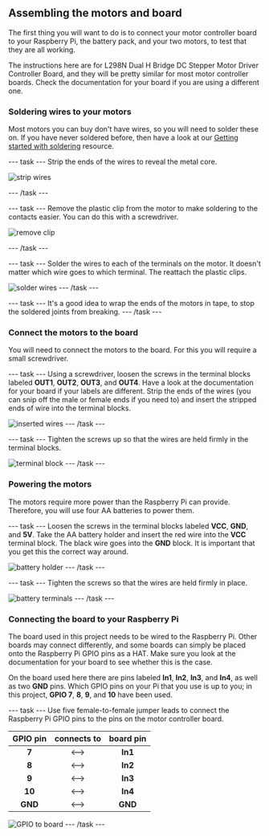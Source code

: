 ## Assembling the motors and board

The first thing you will want to do is to connect your motor controller board to your Raspberry Pi, the battery pack, and your two motors, to test that they are all working.

The instructions here are for L298N Dual H Bridge DC Stepper Motor Driver Controller Board, and they will be pretty similar for most motor controller boards. Check the documentation for your board if you are using a different one.

### Soldering wires to your motors

Most motors you can buy don't have wires, so you will need to solder these on. If you have never soldered before, then have a look at our [Getting started with soldering](https://projects.raspberrypi.org/en/projects/getting-started-with-soldering) resource.

--- task ---
Strip the ends of the wires to reveal the metal core.

![strip wires](images/strip-wire.jpg)
	
--- /task ---

--- task ---
Remove the plastic clip from the motor to make soldering to the contacts easier. You can do this with a screwdriver.

![remove clip](images/motor-remove-clip.jpg)

--- /task ---

--- task ---
Solder the wires to each of the terminals on the motor. It doesn't matter which wire goes to which terminal. The reattach the plastic clips.

![solder wires](images/solder-motor.gif)
--- /task ---

--- task ---
It's a good idea to wrap the ends of the motors in tape, to stop the soldered joints from breaking.
--- /task ---

### Connect the motors to the board

You will need to connect the motors to the board. For this you will require a small screwdriver.

--- task ---
Using a screwdriver, loosen the screws in the terminal blocks labeled **OUT1**, **OUT2**, **OUT3**, and **OUT4**. Have a look at the documentation for your board if your labels are different. Strip the ends of the wires (you can snip off the male or female ends if you need to) and insert the stripped ends of wire into the terminal blocks.

![inserted wires](images/wires-in-board.jpg)
--- /task ---

--- task ---
Tighten the screws up so that the wires are held firmly in the terminal blocks.

![terminal block](images/wire-in-block.jpg)
--- /task ---

### Powering the motors

The motors require more power than the Raspberry Pi can provide. Therefore, you will use four AA batteries to power them.

--- task ---
Loosen the screws in the terminal blocks labeled **VCC**, **GND**, and **5V**. Take the AA battery holder and insert the red wire into the **VCC** terminal block. The black wire goes into the **GND** block. It is important that you get this the correct way around.

![battery holder](images/battery-holder.jpg)
--- /task ---

--- task ---
Tighten the screws so that the wires are held firmly in place.

![battery terminals](images/battery-terminals.jpg)
--- /task ---

### Connecting the board to your Raspberry Pi

The board used in this project needs to be wired to the Raspberry Pi. Other boards may connect differently, and some boards can simply be placed onto the Raspberry Pi GPIO pins as a HAT. Make sure you look at the documentation for your board to see whether this is the case.

On the board used here there are pins labeled **In1**, **In2**, **In3**, and **In4**, as well as two **GND** pins. Which GPIO pins on your Pi that you use is up to you; in this project, **GPIO 7**, **8**, **9**, and **10** have been used.

--- task ---
Use five female-to-female jumper leads to connect the Raspberry Pi GPIO pins to the pins on the motor controller board.

|GPIO pin|connects to|board pin|
|:------:|:---:|:-------:|
|**7**|<-->|**In1**|
|**8**|<-->|**In2**|
|**9**|<-->|**In3**|
|**10**|<-->|**In4**|
|**GND**|<-->|**GND**|

![GPIO to board](images/gpio-board.jpg)
--- /task ---
